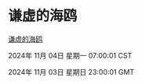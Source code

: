 # 谦虚的海鸥
[谦虚的海鸥](http://219.139.197.74:56308/qxdho/course/base/hotlink/index.php)

2024年 11月 04日 星期一 07:00:01 CST

2024年 11月 03日 星期日 23:00:01 GMT
